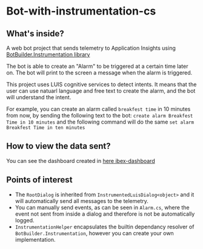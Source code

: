 # Bot-with-instrumentation-cs
## What's inside?
A web bot project that sends telemetry to Application Insights using [BotBuilder.Instrumentation library](https://www.nuget.org/packages/BotBuilder.Instrumentation/)

The bot is able to create an "Alarm" to be triggered at a certain time later on. The bot will print to the screen a message when the alarm is triggered. 

This project uses LUIS cognitive services to detect intents. It means that the user can use natuarl language and free text to create the alarm, and the bot will understand the intent. 

For example, you can create an alarm called `breakfest time` in 10 minutes from now, by sending the following text to the bot: `create alarm Breakfest Time in 10 minutes` and the following command will do the same `set alarm Breakfest Time in ten minutes`

## How to view the data sent?
You can see the dashboard created in [here ibex-dashboard](https://github.com/CatalystCode/ibex-dashboard)

## Points of interest
* The `RootDialog` is inherited from `InstrumentedLuisDialog<object>` and it will automatically send all messages to the telemetry.
* You can manually send events, as can be seen in `Alarm.cs`, where the event not sent from inside a dialog and therefore is not be automatically logged. 
* `InstrumentationHelper` encapsulates the builtin dependancy resolver of `BotBuilder.Instrumentation`, however you can create your own implementation.  